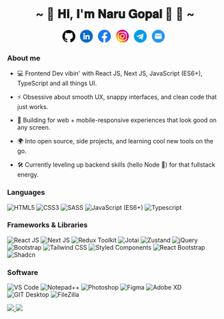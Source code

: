 <h1 align="center">~ 💖 𝐇𝐢, 𝐈'𝐦 𝐍𝐚𝐫𝐮 𝐆𝐨𝐩𝐚𝐥 👋 💖 ~</h1>

<div align='center'>
  <p align='center'>
    <a href="https://github.com/iamnarugopal"><img height="30" src="images/github.svg"></a>&nbsp;&nbsp;
    <a href="https://www.linkedin.com/in/iamnarugopal"><img height="30" src="images/linkedin.svg"></a>&nbsp;&nbsp;
    <a href="https://www.facebook.com/iamnarugopal"><img height="30" src="images/facebook.svg"></a>&nbsp;&nbsp;
    <a href="https://www.instagram.com/iamnarugopal"><img height="30" src="images/instagram.svg"></a>&nbsp;&nbsp;
    <a href="https://t.me/iamnarugopal"><img height="30" src="images/telegram.svg"></a>&nbsp;&nbsp;
    <a href="mailto:veeruk0217@gmail.com"><img height="30" src="images/gmail.svg"></a>&nbsp;&nbsp;
  </p>
</div>

### About me

* 💻 Frontend Dev vibin' with React JS, Next JS, JavaScript (ES6+), TypeScript and all things UI.

* ⚡ Obsessive about smooth UX, snappy interfaces, and clean code that just works.

* 📱 Building for web + mobile-responsive experiences that look good on any screen.

* 🌍 Into open source, side projects, and learning cool new tools on the go.

* 🛠️ Currently leveling up backend skills (hello Node 👋) for that fullstack energy.



### Languages

![HTML5](https://img.shields.io/badge/-HTML5-000?&logo=HTML5)
![CSS3](https://img.shields.io/badge/-CSS3-000?&logo=CSS3)
![SASS](https://img.shields.io/badge/-SASS-000?&logo=SASS)
![JavaScript (ES6+)](https://img.shields.io/badge/-JavaScript-000?&logo=JavaScript)
![Typescript](https://img.shields.io/badge/-TypeScript-000?&logo=TypeScript)

### Frameworks & Libraries

![React JS](https://img.shields.io/badge/React_JS-000?logo=React&logoColor=61DAFB&style=for-the-badge&logoWidth=30)
![Next JS](https://img.shields.io/badge/-Next_JS-000?&logo=Next.js)
![Redux Toolkit](https://img.shields.io/badge/-Redux_Toolkit-000?&logo=Redux)
![Jotai](https://img.shields.io/badge/-ghostery-000?&logo=ghostery)
![Zustand](https://img.shields.io/badge/-foodpanda-000?&logo=foodpanda)
![jQuery](https://img.shields.io/badge/-jQuery-000?&logo=jQuery)
![Bootstrap](https://img.shields.io/badge/-Bootstrap-000?&logo=Bootstrap)
![Tailwind CSS](https://img.shields.io/badge/-Tailwind_CSS-000?&logo=Tailwindcss)
![Styled Components](https://img.shields.io/badge/-htmx-000?&logo=htmx)
![React Bootstrap](https://img.shields.io/badge/-React-000?&logo=Reactbootstrap)
![Shadcn](https://img.shields.io/badge/-shadcnui-000?&logo=shadcnui)

### Software

![VS Code](https://img.shields.io/badge/-infinityfree-000?&logo=infinityfree)
![Notepad++](https://img.shields.io/badge/-notepadplusplus-000?&logo=notepadplusplus)
![Photoshop](https://img.shields.io/badge/-photopea-000?&logo=photopea)
![Figma](https://img.shields.io/badge/-Figma-000?&logo=Figma)
![Adobe XD](https://img.shields.io/badge/-baserow-000?&logo=baserow)
![GIT Desktop](https://img.shields.io/badge/-GIT-000?&logo=GIT)
![FileZilla](https://img.shields.io/badge/-FileZilla-000?&logo=FileZilla)

<a href="https://narugopal.vercel.app/">
  <img height="137px" src="https://github-readme-stats.vercel.app/api?username=iamnarugopal&hide_title=true&hide_border=true&show_icons=true&include_all_commits=true&count_private=true&line_height=21&text_color=000&icon_color=000&bg_color=0,ea6161,ffc64d,fffc4d,52fa5a&theme=graywhite" /><!-- wi*quL3fcV -->
  <img height="137px" src="https://github-readme-stats.vercel.app/api/top-langs/?username=iamnarugopal&hide=html&hide_title=true&hide_border=true&layout=compact&langs_count=6&exclude_repo=comp426,Redventures-Movie-Quotes&text_color=000&icon_color=fff&bg_color=0,52fa5a,4dfcff,c64dff&theme=graywhite" />
</a>